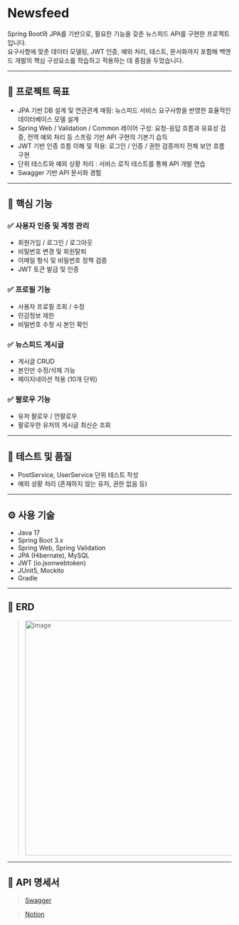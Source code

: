 # Newsfeed

Spring Boot와 JPA를 기반으로, 필요한 기능을 갖춘 뉴스피드 API를 구현한 프로젝트입니다.<br/>
요구사항에 맞춘 데이터 모델링, JWT 인증, 예외 처리, 테스트, 문서화까지 포함해 백엔드 개발의 핵심 구성요소를 학습하고 적용하는 데 중점을 두었습니다.

---

## 🎯 프로젝트 목표

- JPA 기반 DB 설계 및 연관관계 매핑: 뉴스피드 서비스 요구사항을 반영한 효율적인 데이터베이스 모델 설계
- Spring Web / Validation / Common 레이어 구성: 요청-응답 흐름과 유효성 검증, 전역 예외 처리 등 스프링 기반 API 구현의 기본기 습득
- JWT 기반 인증 흐름 이해 및 적용: 로그인 / 인증 / 권한 검증까지 전체 보안 흐름 구현
- 단위 테스트와 예외 상황 처리 : 서비스 로직 테스트를 통해 API 개발 연습
- Swagger 기반 API 문서화 경험

---

## 🧩 핵심 기능

### ✅ 사용자 인증 및 계정 관리
- 회원가입 / 로그인 / 로그아웃
- 비밀번호 변경 및 회원탈퇴
- 이메일 형식 및 비밀번호 정책 검증
- JWT 토큰 발급 및 인증

### ✅ 프로필 기능
- 사용자 프로필 조회 / 수정
- 민감정보 제한
- 비밀번호 수정 시 본인 확인

### ✅ 뉴스피드 게시글
- 게시글 CRUD
- 본인만 수정/삭제 가능
- 페이지네이션 적용 (10개 단위)

### ✅ 팔로우 기능
- 유저 팔로우 / 언팔로우
- 팔로우한 유저의 게시글 최신순 조회

---

## 🧪 테스트 및 품질
- PostService, UserService 단위 테스트 작성
- 예외 상황 처리 (존재하지 않는 유저, 권한 없음 등)

---

## ⚙ 사용 기술

- Java 17
- Spring Boot 3.x
- Spring Web, Spring Validation
- JPA (Hibernate), MySQL
- JWT (io.jsonwebtoken)
- JUnit5, Mockito
- Gradle

---

## 🧱 ERD

> <img width="900" height="528" alt="image" src="https://github.com/user-attachments/assets/1f7efadb-a291-4af2-b853-07292d8492c1" />


---

## 📄 API 명세서

> [Swagger](http://localhost:8080/swagger-ui/index.html)

> [Notion](https://www.notion.so/NEWSFEED-201c0ffd7f20806f921ec9c76a8b66b1?source=copy_link)

